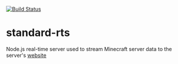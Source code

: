 [![Build Status](https://travis-ci.org/sbezboro/standard-rts.png)](https://travis-ci.org/sbezboro/standard-rts)

standard-rts
============

Node.js real-time server used to stream Minecraft server data to the server's [website](https://github.com/sbezboro/standard-web-flask)
